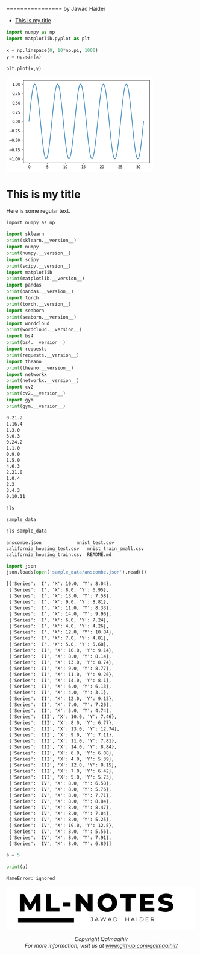 ================
by Jawad Haider

- <a href="#this-is-my-title" id="toc-this-is-my-title">This is my
  title</a>

``` python
import numpy as np
import matplotlib.pyplot as plt
```

``` python
x = np.linspace(0, 10*np.pi, 1000)
y = np.sin(x)
```

``` python
plt.plot(x,y)
```

![](TF2_0_Demo_files/figure-gfm/cell-4-output-1.png)

# This is my title

Here is some regular text.

    import numpy as np

``` python
import sklearn
print(sklearn.__version__)
import numpy
print(numpy.__version__)
import scipy
print(scipy.__version__)
import matplotlib
print(matplotlib.__version__)
import pandas
print(pandas.__version__)
import torch
print(torch.__version__)
import seaborn
print(seaborn.__version__)
import wordcloud
print(wordcloud.__version__)
import bs4
print(bs4.__version__)
import requests
print(requests.__version__)
import theano
print(theano.__version__)
import networkx
print(networkx.__version__)
import cv2
print(cv2.__version__)
import gym
print(gym.__version__)
```

    0.21.2
    1.16.4
    1.3.0
    3.0.3
    0.24.2
    1.1.0
    0.9.0
    1.5.0
    4.6.3
    2.21.0
    1.0.4
    2.3
    3.4.3
    0.10.11

``` python
!ls
```

    sample_data

``` python
!ls sample_data
```

    anscombe.json             mnist_test.csv
    california_housing_test.csv   mnist_train_small.csv
    california_housing_train.csv  README.md

``` python
import json
json.loads(open('sample_data/anscombe.json').read())
```

    [{'Series': 'I', 'X': 10.0, 'Y': 8.04},
     {'Series': 'I', 'X': 8.0, 'Y': 6.95},
     {'Series': 'I', 'X': 13.0, 'Y': 7.58},
     {'Series': 'I', 'X': 9.0, 'Y': 8.81},
     {'Series': 'I', 'X': 11.0, 'Y': 8.33},
     {'Series': 'I', 'X': 14.0, 'Y': 9.96},
     {'Series': 'I', 'X': 6.0, 'Y': 7.24},
     {'Series': 'I', 'X': 4.0, 'Y': 4.26},
     {'Series': 'I', 'X': 12.0, 'Y': 10.84},
     {'Series': 'I', 'X': 7.0, 'Y': 4.81},
     {'Series': 'I', 'X': 5.0, 'Y': 5.68},
     {'Series': 'II', 'X': 10.0, 'Y': 9.14},
     {'Series': 'II', 'X': 8.0, 'Y': 8.14},
     {'Series': 'II', 'X': 13.0, 'Y': 8.74},
     {'Series': 'II', 'X': 9.0, 'Y': 8.77},
     {'Series': 'II', 'X': 11.0, 'Y': 9.26},
     {'Series': 'II', 'X': 14.0, 'Y': 8.1},
     {'Series': 'II', 'X': 6.0, 'Y': 6.13},
     {'Series': 'II', 'X': 4.0, 'Y': 3.1},
     {'Series': 'II', 'X': 12.0, 'Y': 9.13},
     {'Series': 'II', 'X': 7.0, 'Y': 7.26},
     {'Series': 'II', 'X': 5.0, 'Y': 4.74},
     {'Series': 'III', 'X': 10.0, 'Y': 7.46},
     {'Series': 'III', 'X': 8.0, 'Y': 6.77},
     {'Series': 'III', 'X': 13.0, 'Y': 12.74},
     {'Series': 'III', 'X': 9.0, 'Y': 7.11},
     {'Series': 'III', 'X': 11.0, 'Y': 7.81},
     {'Series': 'III', 'X': 14.0, 'Y': 8.84},
     {'Series': 'III', 'X': 6.0, 'Y': 6.08},
     {'Series': 'III', 'X': 4.0, 'Y': 5.39},
     {'Series': 'III', 'X': 12.0, 'Y': 8.15},
     {'Series': 'III', 'X': 7.0, 'Y': 6.42},
     {'Series': 'III', 'X': 5.0, 'Y': 5.73},
     {'Series': 'IV', 'X': 8.0, 'Y': 6.58},
     {'Series': 'IV', 'X': 8.0, 'Y': 5.76},
     {'Series': 'IV', 'X': 8.0, 'Y': 7.71},
     {'Series': 'IV', 'X': 8.0, 'Y': 8.84},
     {'Series': 'IV', 'X': 8.0, 'Y': 8.47},
     {'Series': 'IV', 'X': 8.0, 'Y': 7.04},
     {'Series': 'IV', 'X': 8.0, 'Y': 5.25},
     {'Series': 'IV', 'X': 19.0, 'Y': 12.5},
     {'Series': 'IV', 'X': 8.0, 'Y': 5.56},
     {'Series': 'IV', 'X': 8.0, 'Y': 7.91},
     {'Series': 'IV', 'X': 8.0, 'Y': 6.89}]

``` python
a = 5
```

``` python
print(a)
```

    NameError: ignored

<center>

<a href=''> ![Logo](../logo1.png) </a>

</center>
<center>
<em>Copyright Qalmaqihir</em>
</center>
<center>
<em>For more information, visit us at
<a href='http://www.github.com/qalmaqihir/'>www.github.com/qalmaqihir/</a></em>
</center>
